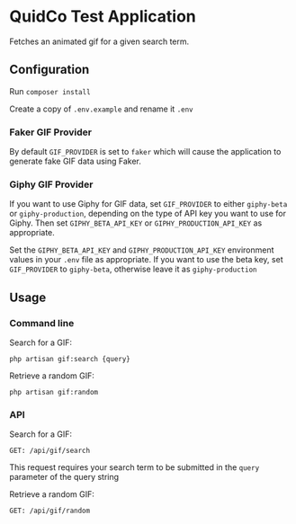 # QuidCo Test Application

Fetches an animated gif for a given search term.

## Configuration

Run `composer install`

Create a copy of `.env.example` and rename it `.env`

### Faker GIF Provider

By default `GIF_PROVIDER` is set to `faker` which will cause the application to generate fake GIF data using Faker.

### Giphy GIF Provider

If you want to use Giphy for GIF data, set `GIF_PROVIDER` to either `giphy-beta` or `giphy-production`,
depending on the type of API key you want to use for Giphy. Then set `GIPHY_BETA_API_KEY` or `GIPHY_PRODUCTION_API_KEY` as appropriate.

Set the `GIPHY_BETA_API_KEY` and `GIPHY_PRODUCTION_API_KEY` environment values in your `.env` file as appropriate.
If you want to use the beta key, set `GIF_PROVIDER` to `giphy-beta`, otherwise leave it as `giphy-production`

## Usage

### Command line

Search for a GIF:

```
php artisan gif:search {query}
```

Retrieve a random GIF:

```
php artisan gif:random
```

### API

Search for a GIF:

```
GET: /api/gif/search
```

This request requires your search term to be submitted in the  `query` parameter of the query string

Retrieve a random GIF:

```
GET: /api/gif/random
```

